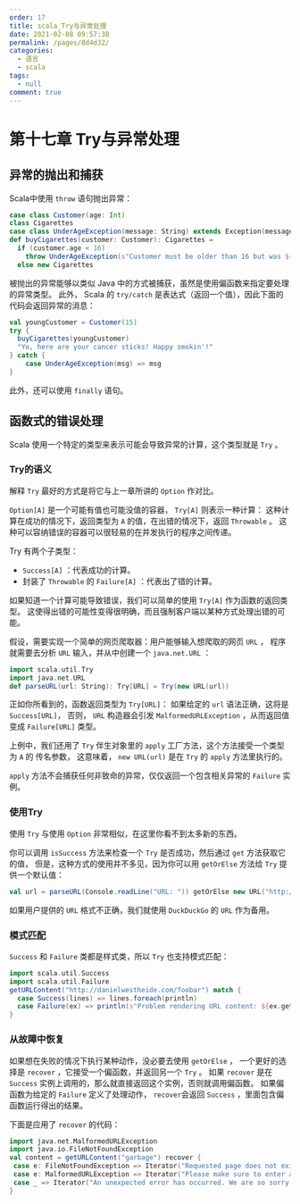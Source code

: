 ```yaml
---
order: 17
title: scala_Try与异常处理
date: 2021-02-08 09:57:38
permalink: /pages/8d4d32/
categories: 
  - 语言
  - scala
tags: 
  - null
comment: true
---
```


# 第十七章 Try与异常处理

## 异常的抛出和捕获

Scala中使用 `throw` 语句抛出异常：

```scala
case class Customer(age: Int)
class Cigarettes
case class UnderAgeException(message: String) extends Exception(message)
def buyCigarettes(customer: Customer): Cigarettes =
  if (customer.age < 16)
    throw UnderAgeException(s"Customer must be older than 16 but was ${customer.age}")
  else new Cigarettes
```

被抛出的异常能够以类似 Java 中的方式被捕获，虽然是使用偏函数来指定要处理的异常类型。 此外， Scala 的 `try/catch` 是表达式（返回一个值），因此下面的代码会返回异常的消息：

```scala
val youngCustomer = Customer(15)
try {
  buyCigarettes(youngCustomer)
  "Yo, here are your cancer sticks! Happy smokin'!"
} catch {
    case UnderAgeException(msg) => msg
}
```

此外，还可以使用 `finally` 语句。

## 函数式的错误处理

Scala 使用一个特定的类型来表示可能会导致异常的计算，这个类型就是 `Try` 。

### Try的语义

解释 `Try` 最好的方式是将它与上一章所讲的 `Option` 作对比。

`Option[A]` 是一个可能有值也可能没值的容器， `Try[A]` 则表示一种计算： 这种计算在成功的情况下，返回类型为 `A` 的值，在出错的情况下，返回 `Throwable` 。 这种可以容纳错误的容器可以很轻易的在并发执行的程序之间传递。

Try 有两个子类型：

- `Success[A]` ：代表成功的计算。
- 封装了 `Throwable` 的 `Failure[A]` ：代表出了错的计算。

如果知道一个计算可能导致错误，我们可以简单的使用 `Try[A]` 作为函数的返回类型。 这使得出错的可能性变得很明确，而且强制客户端以某种方式处理出错的可能。

假设，需要实现一个简单的网页爬取器：用户能够输入想爬取的网页 `URL` ， 程序就需要去分析 `URL` 输入，并从中创建一个 `java.net.URL` ：

```scala
import scala.util.Try
import java.net.URL
def parseURL(url: String): Try[URL] = Try(new URL(url))
```

正如你所看到的，函数返回类型为 `Try[URL]`： 如果给定的 `url` 语法正确，这将是 `Success[URL]`， 否则， `URL` 构造器会引发 `MalformedURLException` ，从而返回值变成 `Failure[URL]` 类型。

上例中，我们还用了 `Try` 伴生对象里的 `apply` 工厂方法，这个方法接受一个类型为 `A` 的 传名参数， 这意味着， `new URL(url)` 是在 `Try` 的 `apply` 方法里执行的。

`apply` 方法不会捕获任何非致命的异常，仅仅返回一个包含相关异常的 `Failure` 实例。

### 使用Try

使用 `Try` 与使用 `Option` 非常相似，在这里你看不到太多新的东西。

你可以调用 `isSuccess` 方法来检查一个 `Try` 是否成功，然后通过 `get` 方法获取它的值， 但是，这种方式的使用并不多见，因为你可以用 `getOrElse` 方法给 `Try` 提供一个默认值：

```scala
val url = parseURL(Console.readLine("URL: ")) getOrElse new URL("http://duckduckgo.com")
```

如果用户提供的 `URL` 格式不正确，我们就使用 `DuckDuckGo` 的 `URL` 作为备用。

### 模式匹配

`Success` 和 `Failure` 类都是样式类，所以 `Try` 也支持模式匹配：

```scala
import scala.util.Success
import scala.util.Failure
getURLContent("http://danielwestheide.com/foobar") match {
  case Success(lines) => lines.foreach(println)
  case Failure(ex) => println(s"Problem rendering URL content: ${ex.getMessage}")
}
```

### 从故障中恢复

如果想在失败的情况下执行某种动作，没必要去使用 `getOrElse` ， 一个更好的选择是 `recover` ，它接受一个偏函数，并返回另一个 `Try` 。 如果 `recover` 是在 `Success` 实例上调用的，那么就直接返回这个实例，否则就调用偏函数。 如果偏函数为给定的 `Failure` 定义了处理动作， `recover`会返回 `Success` ，里面包含偏函数运行得出的结果。

下面是应用了 `recover` 的代码：

```scala
import java.net.MalformedURLException
import java.io.FileNotFoundException
val content = getURLContent("garbage") recover {
 case e: FileNotFoundException => Iterator("Requested page does not exist")
 case e: MalformedURLException => Iterator("Please make sure to enter a valid URL")
 case _ => Iterator("An unexpected error has occurred. We are so sorry!")
}
```